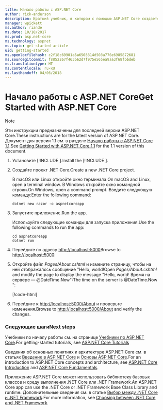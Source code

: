 ```yaml
---
title: Начало работы с ASP.NET Core
author: rick-anderson
description: Краткий учебник, в котором с помощью ASP.NET Core создается и запускается простое приложение Hello World.
manager: wpickett
ms.author: riande
ms.date: 10/18/2017
ms.prod: asp.net-core
ms.technology: aspnet
ms.topic: get-started-article
uid: getting-started
ms.openlocfilehash: c2f18c69901a5a6503314d508a776e6985872681
ms.sourcegitcommit: f8852267f463b62d7f975e56bea9aa3f68fbbdeb
ms.translationtype: HT
ms.contentlocale: ru-RU
ms.lasthandoff: 04/06/2018
---
```

# <a name="get-started-with-aspnet-core"></a><span data-ttu-id="4dddc-103">Начало работы с ASP.NET Core</span><span class="sxs-lookup"><span data-stu-id="4dddc-103">Get Started with ASP.NET Core</span></span>

> [!NOTE]
> <span data-ttu-id="4dddc-104">Эти инструкции предназначены для последней версии ASP.NET Core.</span><span class="sxs-lookup"><span data-stu-id="4dddc-104">These instructions are for the latest version of ASP.NET Core.</span></span> <span data-ttu-id="4dddc-105">Документ для версии 1.1 см. в разделе [Начало работы с ASP.NET Core 1.1](xref:getting-started-1.1).</span><span class="sxs-lookup"><span data-stu-id="4dddc-105">See [Getting Started with ASP.NET Core 1.1](xref:getting-started-1.1) for the 1.1 version of this document.</span></span>

1. <span data-ttu-id="4dddc-106">Установите [!INCLUDE [](~/includes/net-core-sdk-download-link.md)].</span><span class="sxs-lookup"><span data-stu-id="4dddc-106">Install the [!INCLUDE [](~/includes/net-core-sdk-download-link.md)].</span></span>

2. <span data-ttu-id="4dddc-107">Создайте проект .NET Core.</span><span class="sxs-lookup"><span data-stu-id="4dddc-107">Create a new .NET Core project.</span></span>

   <span data-ttu-id="4dddc-108">В macOS или Linux откройте окно терминала.</span><span class="sxs-lookup"><span data-stu-id="4dddc-108">On macOS and Linux, open a terminal window.</span></span> <span data-ttu-id="4dddc-109">В Windows откройте окно командной строки.</span><span class="sxs-lookup"><span data-stu-id="4dddc-109">On Windows, open a command prompt.</span></span> <span data-ttu-id="4dddc-110">Введите следующую команду:</span><span class="sxs-lookup"><span data-stu-id="4dddc-110">Enter the following command:</span></span>

    ```terminal
    dotnet new razor -o aspnetcoreapp
    ```
    
3. <span data-ttu-id="4dddc-111">Запустите приложение.</span><span class="sxs-lookup"><span data-stu-id="4dddc-111">Run the app.</span></span>

    <span data-ttu-id="4dddc-112">Используйте следующие команды для запуска приложения.</span><span class="sxs-lookup"><span data-stu-id="4dddc-112">Use the following commands to run the app:</span></span>

    ```terminal
    cd aspnetcoreapp
    dotnet run
    ```

4. <span data-ttu-id="4dddc-113">Перейдите по адресу [http://localhost:5000](http://localhost:5000)</span><span class="sxs-lookup"><span data-stu-id="4dddc-113">Browse to [http://localhost:5000](http://localhost:5000)</span></span>

5. <span data-ttu-id="4dddc-114">Откройте файл <em>Pages/About.cshtml</em> и измените страницу, чтобы на ней отображалось сообщение "Hello, world!</span><span class="sxs-lookup"><span data-stu-id="4dddc-114">Open <em>Pages/About.cshtml</em> and modify the page to display the message "Hello, world!</span></span> <span data-ttu-id="4dddc-115">Время на сервере — @DateTime.Now":</span><span class="sxs-lookup"><span data-stu-id="4dddc-115">The time on the server is @DateTime.Now ":</span></span>

    [!code-html[](getting-started/sample/getting-started/about.cshtml?highlight=9&range=1-9)]

6. <span data-ttu-id="4dddc-116">Перейдите к [http://localhost:5000/About](http://localhost:5000/About) и проверьте изменения.</span><span class="sxs-lookup"><span data-stu-id="4dddc-116">Browse to [http://localhost:5000/About](http://localhost:5000/About) and verify the changes.</span></span>

### <a name="next-steps"></a><span data-ttu-id="4dddc-117">Следующие шаги</span><span class="sxs-lookup"><span data-stu-id="4dddc-117">Next steps</span></span>

<span data-ttu-id="4dddc-118">Учебники по началу работы см. на странице [Учебники по ASP.NET Core](tutorials/index.md).</span><span class="sxs-lookup"><span data-stu-id="4dddc-118">For getting-started tutorials, see [ASP.NET Core Tutorials](tutorials/index.md)</span></span>

<span data-ttu-id="4dddc-119">Сведения об основных понятиях и архитектуре ASP.NET Core см. в статьях [Введение в ASP.NET Core](index.md) и [Основы ASP.NET Core](fundamentals/index.md).</span><span class="sxs-lookup"><span data-stu-id="4dddc-119">For an introduction to ASP.NET Core concepts and architecture, see [ASP.NET Core Introduction](index.md) and [ASP.NET Core Fundamentals](fundamentals/index.md).</span></span>

<span data-ttu-id="4dddc-120">Приложение ASP.NET Core может использовать библиотеку базовых классов и среду выполнения .NET Core или .NET Framework.</span><span class="sxs-lookup"><span data-stu-id="4dddc-120">An ASP.NET Core app can use the .NET Core or .NET Framework Base Class Library and runtime.</span></span> <span data-ttu-id="4dddc-121">Дополнительные сведения см. в статье [Выбор между .NET Core и .NET Framework](https://docs.microsoft.com/dotnet/articles/standard/choosing-core-framework-server).</span><span class="sxs-lookup"><span data-stu-id="4dddc-121">For more information, see [Choosing between .NET Core and .NET Framework](https://docs.microsoft.com/dotnet/articles/standard/choosing-core-framework-server).</span></span>
